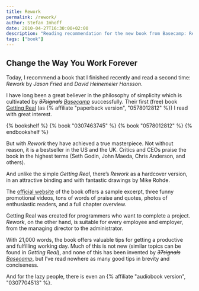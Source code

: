 ```yaml
---
title: Rework
permalink: /rework/
author: Stefan Imhoff
date: 2010-04-27T16:30:00+02:00
description: "Reading recommendation for the new book from Basecamp: Rework. A short, well-illustrated book on product development and how to run a company that has not been wrongly put on the bestseller list for a long time and has been praised to the highest standards."
tags: ["book"]
---
```


## Change the Way You Work Forever

Today, I recommend a book that I finished recently and read a second time: _Rework_ by _Jason Fried_ and _David Heinemeier Hansson_.

I have long been a great believer in the philosophy of simplicity which is cultivated by _<del>37signals</del> <ins>Basecamp</ins>_ successfully. Their first (free) book [Getting Real](https://basecamp.com/books/getting-real) (as {% affiliate "paperback version", "0578012812" %}) I read with great interest.

{% bookshelf %}
{% book "0307463745" %}
{% book "0578012812" %}
{% endbookshelf %}

But with _Rework_ they have achieved a true masterpiece. Not without reason, it is a bestseller in the US and the UK. Critics and CEOs praise the book in the highest terms (Seth Godin, John Maeda, Chris Anderson, and others).

And unlike the simple _Getting Real_, there’s _Rework_ as a hardcover version, in an attractive binding and with fantastic drawings by Mike Rohde.

The [official website](https://basecamp.com/books/rework) of the book offers a sample excerpt, three funny promotional videos, tons of words of praise and quotes, photos of enthusiastic readers, and a full chapter overview.

Getting Real was created for programmers who want to complete a project. _Rework_, on the other hand, is suitable for every employee and employer, from the managing director to the administrator.

With 21,000 words, the book offers valuable tips for getting a productive and fulfilling working day. Much of this is not new (similar topics can be found in _Getting Real_), and none of this has been invented by _<del>37signals</del> <ins>Basecamp</ins>_, but I’ve read nowhere as many good tips in brevity and conciseness.

And for the lazy people, there is even an {% affiliate "audiobook version", "0307704513" %}.
